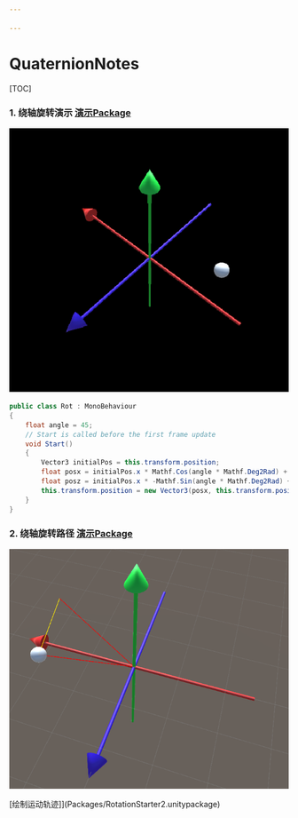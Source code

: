 ```yaml
---

---
```


# QuaternionNotes

[TOC]

### 1. 绕轴旋转演示 [演示Package](Packages/RotationStarter.unitypackage)

![image-20220922173403181](Images/image-20220922173403181.png)

```csharp
public class Rot : MonoBehaviour
{
    float angle = 45;
    // Start is called before the first frame update
    void Start()
    {
        Vector3 initialPos = this.transform.position;
        float posx = initialPos.x * Mathf.Cos(angle * Mathf.Deg2Rad) + initialPos.z * Mathf.Sin(angle * Mathf.Deg2Rad);
        float posz = initialPos.x * -Mathf.Sin(angle * Mathf.Deg2Rad) + initialPos.z * Mathf.Cos(angle * Mathf.Deg2Rad);
        this.transform.position = new Vector3(posx, this.transform.position.y, posz);
    }
}
```



### 2. 绕轴旋转路径 [演示Package](Packages/RotationStarter2.unitypackage)

![image-20220922174332886](Images/image-20220922174332886.png)

[绘制运动轨迹]](Packages/RotationStarter2.unitypackage)